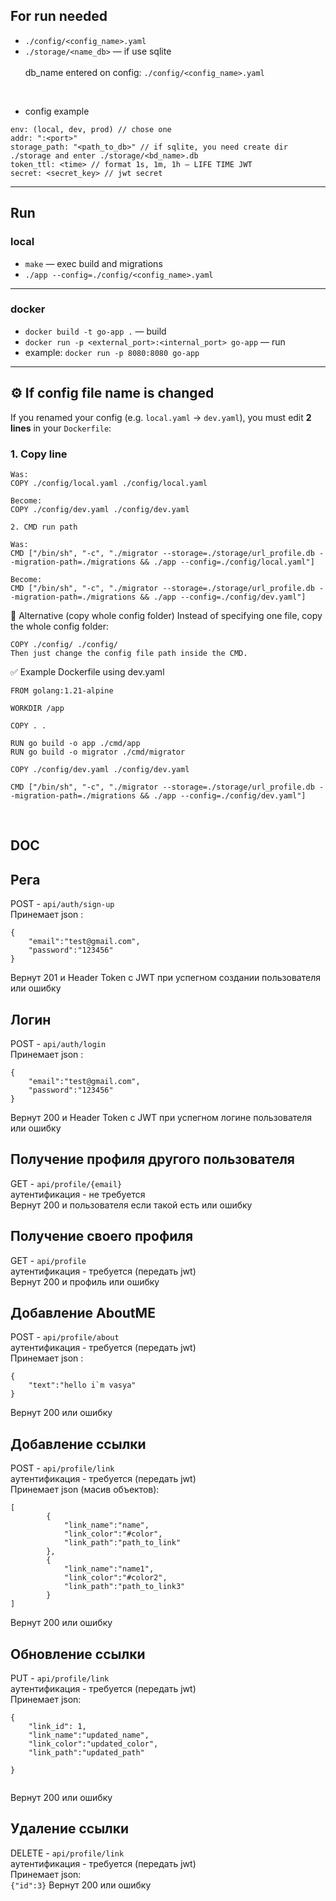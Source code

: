 ## For run needed
- ```./config/<config_name>.yaml```
- ```./storage/<name_db>``` — if use sqlite  
<br> db_name entered on config: ```./config/<config_name>.yaml```  
<br>

- config example  
```
env: (local, dev, prod) // chose one
addr: ":<port>"
storage_path: "<path_to_db>" // if sqlite, you need create dir ./storage and enter ./storage/<bd_name>.db
token_ttl: <time> // format 1s, 1m, 1h — LIFE TIME JWT
secret: <secret_key> // jwt secret
 ```

---

## Run

### local
- ```make``` — exec build and migrations  
- ```./app --config=./config/<config_name>.yaml```

---

### docker
- ```docker build -t go-app .``` — build  
- ```docker run -p <external_port>:<internal_port> go-app``` — run  
- example: ```docker run -p 8080:8080 go-app```

---

## ⚙️ If config file name is changed

If you renamed your config (e.g. `local.yaml` → `dev.yaml`), you must edit **2 lines** in your `Dockerfile`:

### 1. Copy line
```
Was:
COPY ./config/local.yaml ./config/local.yaml

Become:
COPY ./config/dev.yaml ./config/dev.yaml

2. CMD run path

Was:
CMD ["/bin/sh", "-c", "./migrator --storage=./storage/url_profile.db --migration-path=./migrations && ./app --config=./config/local.yaml"]

Become:
CMD ["/bin/sh", "-c", "./migrator --storage=./storage/url_profile.db --migration-path=./migrations && ./app --config=./config/dev.yaml"]
```
🔁 Alternative (copy whole config folder)
Instead of specifying one file, copy the whole config folder:
```
COPY ./config/ ./config/
Then just change the config file path inside the CMD.
```
✅ Example Dockerfile using dev.yaml
```
FROM golang:1.21-alpine

WORKDIR /app

COPY . .

RUN go build -o app ./cmd/app
RUN go build -o migrator ./cmd/migrator

COPY ./config/dev.yaml ./config/dev.yaml

CMD ["/bin/sh", "-c", "./migrator --storage=./storage/url_profile.db --migration-path=./migrations && ./app --config=./config/dev.yaml"]
```
<br>


## DOC
## Рега
POST - ``` api/auth/sign-up ``` <br>
Принемает json : <br>
```
{
    "email":"test@gmail.com",
    "password":"123456"
}

```

Вернут 201 и Header Token с JWT при успегном создании пользователя или ошибку <br>

## Логин
POST - ``` api/auth/login ``` <br>
Принемает json : <br>
```
{
    "email":"test@gmail.com",
    "password":"123456"
}

```

Вернут 200 и Header Token с JWT при успегном логине пользователя или ошибку <br>

## Получение профиля другого пользователя
GET - ``` api/profile/{email} ``` <br>
аутентификация - не требуется <br>
Вернут 200 и пользователя если такой есть или ошибку <br>


## Получение своего профиля
GET - ``` api/profile ``` <br>
аутентификация - требуется (передать jwt)  <br>
Вернут 200 и профиль или ошибку <br>

## Добавление AboutME
POST - ``` api/profile/about ``` <br>
аутентификация - требуется (передать jwt) <br>
Принемает json : <br>
```
{
    "text":"hello i`m vasya"
}

```
Вернут 200 или ошибку <br>

## Добавление ссылки
POST - ``` api/profile/link ``` <br>
аутентификация - требуется (передать jwt) <br>
Принемает json (масив объектов): <br>
```
[
        {
            "link_name":"name",
            "link_color":"#color",
            "link_path":"path_to_link"
        },
        {
            "link_name":"name1",
            "link_color":"#color2",
            "link_path":"path_to_link3"
        }
]

```
Вернут 200 или ошибку <br>

## Обновление ссылки
PUT - ``` api/profile/link ``` <br>
аутентификация - требуется (передать jwt) <br>
Принемает json: <br>
```
{
    "link_id": 1,
    "link_name":"updated_name",
    "link_color":"updated_color",
    "link_path":"updated_path"
  
}


```
Вернут 200 или ошибку <br>


## Удаление ссылки
DELETE - ``` api/profile/link ``` <br>
аутентификация - требуется (передать jwt) <br>
Принемает json: <br>
``` {"id":3} ```
Вернут 200 или ошибку <br>